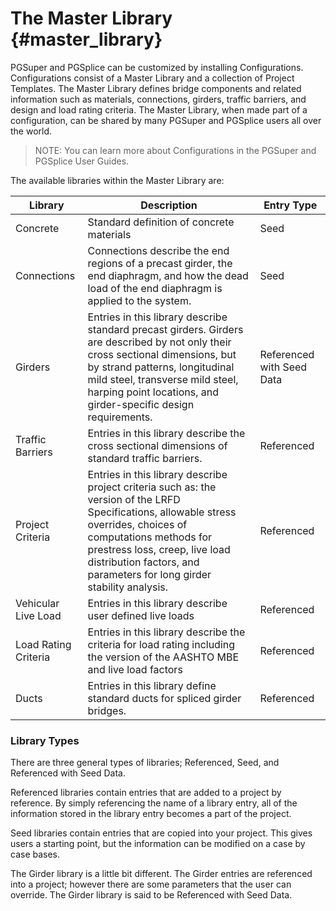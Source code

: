 The Master Library {#master_library}
========================
PGSuper and PGSplice can be customized by installing Configurations. Configurations consist of a Master Library and a collection of Project Templates. The Master Library defines bridge components and related information such as materials, connections, girders, traffic barriers, and design and load rating criteria. The Master Library, when made part of a configuration, can be shared by many PGSuper and PGSplice users all over the world.

> NOTE: You can learn more about Configurations in the PGSuper and PGSplice User Guides.


The available libraries within the Master Library are:

Library | Description | Entry Type 
--------|-------------|-------------
Concrete | Standard definition of concrete materials | Seed  
Connections | Connections describe the end regions of a precast girder, the end diaphragm, and how the dead load of the end diaphragm is applied to the system. | Seed  
Girders | Entries in this library describe standard precast girders. Girders are described by not only their cross sectional dimensions, but by strand patterns, longitudinal mild steel, transverse mild steel, harping point locations, and girder-specific design requirements. | Referenced with Seed Data  
Traffic Barriers | Entries in this library describe the cross sectional dimensions of standard traffic barriers. | Referenced  
Project Criteria | Entries in this library describe project criteria such as: the version of the LRFD Specifications, allowable stress overrides, choices of computations methods for prestress loss, creep, live load distribution factors, and parameters for long girder stability analysis. | Referenced  
Vehicular Live Load | Entries in this library describe user defined live loads | Referenced  
Load Rating Criteria | Entries in this library describe the criteria for load rating including the version of the AASHTO MBE and live load factors | Referenced  
Ducts | Entries in this library define standard ducts for spliced girder bridges. | Referenced  

### Library Types  ###

There are three general types of libraries; Referenced, Seed, and Referenced with Seed Data.

Referenced libraries contain entries that are added to a project by reference. By simply referencing the name of a library entry, all of the information stored in the library entry becomes a part of the project.

Seed libraries contain entries that are copied into your project. This gives users a starting point, but the information can be modified on a case by case bases.

The Girder library is a little bit different. The Girder entries are referenced into a project; however there are some parameters that the user can override. The Girder library is said to be Referenced with Seed Data.
